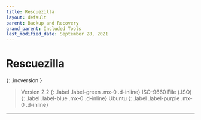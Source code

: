 ```yaml
---
title: Rescuezilla
layout: default
parent: Backup and Recovery
grand_parent: Included Tools
last_modified_date: September 28, 2021
---
```


# Rescuezilla

{: .incversion }
> Version 2.2
> {: .label .label-green .mx-0 .d-inline}
> ISO-9660 File (.ISO)
> {: .label .label-blue .mx-0 .d-inline}
> Ubuntu
> {: .label .label-purple .mx-0 .d-inline}

---
